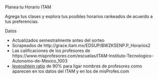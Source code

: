 Planea tu Horario ITAM

Agrega tus clases y explora tus posibles horarios rankeados de acuerdo a tus preferencias.

Datos
<ul>
  <li>Actualizados semestralmente antes del sorteo</li>
  <li>Scrapeados de http://grace.itam.mx/EDSUP/BWZKSENP.P_Horarios2</li>
<li>Las calificaciones de los profesores de https://www.misprofesores.com/escuelas/ITAM-Instituto-Tecnologico-Autonomo-de-Mexico_1003</li>
  <li><a href="https://en.wikipedia.org/wiki/Levenshtein_distance">levenshtein ratio</a> de 90% para ligar nombres de profesores como aparecen en los datos del ITAM y en los de misProfes.com </li>
</ul>
